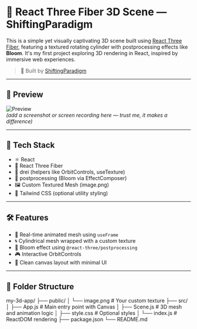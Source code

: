 # 🌌 React Three Fiber 3D Scene — ShiftingParadigm

This is a simple yet visually captivating 3D scene built using [React Three Fiber](https://docs.pmnd.rs/react-three-fiber), featuring a textured rotating cylinder with postprocessing effects like **Bloom**. It's my first project exploring 3D rendering in React, inspired by immersive web experiences.

> 🚀 Built by [ShiftingParadigm](https://github.com/yourusername)

---

## 📸 Preview

![Preview](./screenshot.png)  
*(add a screenshot or screen recording here — trust me, it makes a difference)*

---

## 🧩 Tech Stack

- ⚛️ React
- 🌌 React Three Fiber
- 🎨 drei (helpers like OrbitControls, useTexture)
- 🌟 postprocessing (Bloom via EffectComposer)
- 🖼️ Custom Textured Mesh (image.png)
- 💅 Tailwind CSS (optional utility styling)

---

## 🛠️ Features

- 🔁 Real-time animated mesh using `useFrame`
- 🌀 Cylindrical mesh wrapped with a custom texture
- 🌈 Bloom effect using `@react-three/postprocessing`
- 🎮 Interactive OrbitControls
- 🎨 Clean canvas layout with minimal UI

---

## 🧱 Folder Structure
my-3d-app/
├── public/
│ └── image.png # Your custom texture
├── src/
│ ├── App.js # Main entry point with Canvas
│ ├── Scene.js # 3D mesh and animation logic
│ ├── style.css # Optional styles
│ └── index.js # ReactDOM rendering
├── package.json
└── README.md
